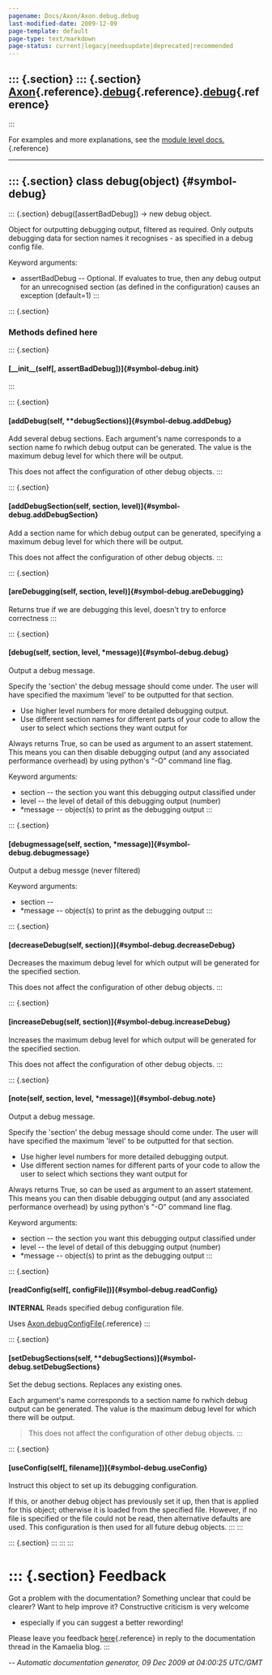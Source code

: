 ```yaml
---
pagename: Docs/Axon/Axon.debug.debug
last-modified-date: 2009-12-09
page-template: default
page-type: text/markdown
page-status: current|legacy|needsupdate|deprecated|recommended
---
```

::: {.section}
::: {.section}
[Axon](/Docs/Axon/Axon.html){.reference}.[debug](/Docs/Axon/Axon.debug.html){.reference}.[debug](/Docs/Axon/Axon.debug.debug.html){.reference}
----------------------------------------------------------------------------------------------------------------------------------------------
:::

For examples and more explanations, see the [module level
docs.](/Docs/Axon/Axon.debug.html){.reference}

------------------------------------------------------------------------

::: {.section}
class debug(object) {#symbol-debug}
-------------------

::: {.section}
debug(\[assertBadDebug\]) -\> new debug object.

Object for outputting debugging output, filtered as required. Only
outputs debugging data for section names it recognises - as specified in
a debug config file.

Keyword arguments:

-   assertBadDebug \-- Optional. If evaluates to true, then any debug
    output for an unrecognised section (as defined in the configuration)
    causes an exception (default=1)
:::

::: {.section}
### Methods defined here

::: {.section}
#### [\_\_init\_\_(self\[, assertBadDebug\])]{#symbol-debug.__init__}
:::

::: {.section}
#### [addDebug(self, \*\*debugSections)]{#symbol-debug.addDebug}

Add several debug sections. Each argument\'s name corresponds to a
section name fo rwhich debug output can be generated. The value is the
maximum debug level for which there will be output.

This does not affect the configuration of other debug objects.
:::

::: {.section}
#### [addDebugSection(self, section, level)]{#symbol-debug.addDebugSection}

Add a section name for which debug output can be generated, specifying a
maximum debug level for which there will be output.

This does not affect the configuration of other debug objects.
:::

::: {.section}
#### [areDebugging(self, section, level)]{#symbol-debug.areDebugging}

Returns true if we are debugging this level, doesn\'t try to enforce
correctness
:::

::: {.section}
#### [debug(self, section, level, \*message)]{#symbol-debug.debug}

Output a debug message.

Specify the \'section\' the debug message should come under. The user
will have specified the maximum \'level\' to be outputted for that
section.

-   Use higher level numbers for more detailed debugging output.
-   Use different section names for different parts of your code to
    allow the user to select which sections they want output for

Always returns True, so can be used as argument to an assert statement.
This means you can then disable debugging output (and any associated
performance overhead) by using python\'s \"-O\" command line flag.

Keyword arguments:

-   section \-- the section you want this debugging output classified
    under
-   level \-- the level of detail of this debugging output (number)
-   \*message \-- object(s) to print as the debugging output
:::

::: {.section}
#### [debugmessage(self, section, \*message)]{#symbol-debug.debugmessage}

Output a debug messge (never filtered)

Keyword arguments:

-   section \--
-   \*message \-- object(s) to print as the debugging output
:::

::: {.section}
#### [decreaseDebug(self, section)]{#symbol-debug.decreaseDebug}

Decreases the maximum debug level for which output will be generated for
the specified section.

This does not affect the configuration of other debug objects.
:::

::: {.section}
#### [increaseDebug(self, section)]{#symbol-debug.increaseDebug}

Increases the maximum debug level for which output will be generated for
the specified section.

This does not affect the configuration of other debug objects.
:::

::: {.section}
#### [note(self, section, level, \*message)]{#symbol-debug.note}

Output a debug message.

Specify the \'section\' the debug message should come under. The user
will have specified the maximum \'level\' to be outputted for that
section.

-   Use higher level numbers for more detailed debugging output.
-   Use different section names for different parts of your code to
    allow the user to select which sections they want output for

Always returns True, so can be used as argument to an assert statement.
This means you can then disable debugging output (and any associated
performance overhead) by using python\'s \"-O\" command line flag.

Keyword arguments:

-   section \-- the section you want this debugging output classified
    under
-   level \-- the level of detail of this debugging output (number)
-   \*message \-- object(s) to print as the debugging output
:::

::: {.section}
#### [readConfig(self\[, configFile\])]{#symbol-debug.readConfig}

**INTERNAL** Reads specified debug configuration file.

Uses
[Axon.debugConfigFile](/Docs/Axon/Axon.debugConfigFile.html){.reference}
:::

::: {.section}
#### [setDebugSections(self, \*\*debugSections)]{#symbol-debug.setDebugSections}

Set the debug sections. Replaces any existing ones.

Each argument\'s name corresponds to a section name fo rwhich debug
output can be generated. The value is the maximum debug level for which
there will be output.

> This does not affect the configuration of other debug objects.
:::

::: {.section}
#### [useConfig(self\[, filename\])]{#symbol-debug.useConfig}

Instruct this object to set up its debugging configuration.

If this, or another debug object has previously set it up, then that is
applied for this object; otherwise it is loaded from the specified file.
However, if no file is specified or the file could not be read, then
alternative defaults are used. This configuration is then used for all
future debug objects.
:::
:::

::: {.section}
:::
:::
:::

::: {.section}
Feedback
========

Got a problem with the documentation? Something unclear that could be
clearer? Want to help improve it? Constructive criticism is very welcome
- especially if you can suggest a better rewording!

Please leave you feedback
[here](../../../cgi-bin/blog/blog.cgi?rm=viewpost&nodeid=1142023701){.reference}
in reply to the documentation thread in the Kamaelia blog.
:::

*\-- Automatic documentation generator, 09 Dec 2009 at 04:00:25 UTC/GMT*
